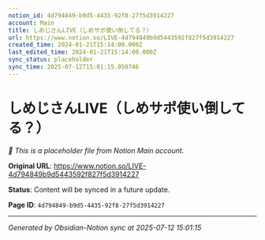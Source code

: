 ```yaml
---
notion_id: 4d794849-b9d5-4435-92f8-27f5d3914227
account: Main
title: しめじさんLIVE（しめサポ使い倒してる？）
url: https://www.notion.so/LIVE-4d794849b9d5443592f827f5d3914227
created_time: 2024-01-21T15:14:00.000Z
last_edited_time: 2024-01-21T15:14:00.000Z
sync_status: placeholder
sync_time: 2025-07-12T15:01:15.050746
---
```


# しめじさんLIVE（しめサポ使い倒してる？）

*🔄 This is a placeholder file from Notion Main account.*

**Original URL**: https://www.notion.so/LIVE-4d794849b9d5443592f827f5d3914227

**Status**: Content will be synced in a future update.

**Page ID**: `4d794849-b9d5-4435-92f8-27f5d3914227`

---

*Generated by Obsidian-Notion sync at 2025-07-12 15:01:15*
